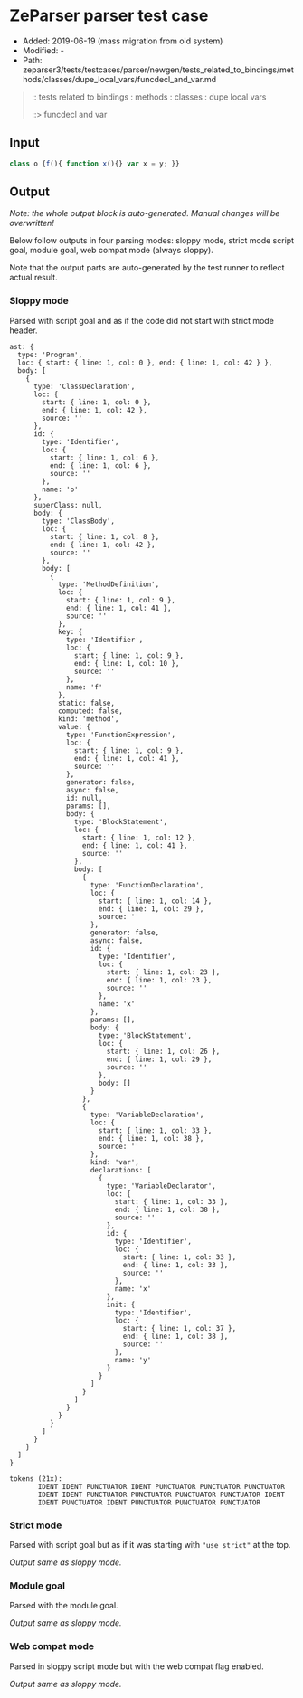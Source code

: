 # ZeParser parser test case

- Added: 2019-06-19 (mass migration from old system)
- Modified: -
- Path: zeparser3/tests/testcases/parser/newgen/tests_related_to_bindings/methods/classes/dupe_local_vars/funcdecl_and_var.md

> :: tests related to bindings : methods : classes : dupe local vars
>
> ::> funcdecl and var

## Input

`````js
class o {f(){ function x(){} var x = y; }}
`````

## Output

_Note: the whole output block is auto-generated. Manual changes will be overwritten!_

Below follow outputs in four parsing modes: sloppy mode, strict mode script goal, module goal, web compat mode (always sloppy).

Note that the output parts are auto-generated by the test runner to reflect actual result.

### Sloppy mode

Parsed with script goal and as if the code did not start with strict mode header.

`````
ast: {
  type: 'Program',
  loc: { start: { line: 1, col: 0 }, end: { line: 1, col: 42 } },
  body: [
    {
      type: 'ClassDeclaration',
      loc: {
        start: { line: 1, col: 0 },
        end: { line: 1, col: 42 },
        source: ''
      },
      id: {
        type: 'Identifier',
        loc: {
          start: { line: 1, col: 6 },
          end: { line: 1, col: 6 },
          source: ''
        },
        name: 'o'
      },
      superClass: null,
      body: {
        type: 'ClassBody',
        loc: {
          start: { line: 1, col: 8 },
          end: { line: 1, col: 42 },
          source: ''
        },
        body: [
          {
            type: 'MethodDefinition',
            loc: {
              start: { line: 1, col: 9 },
              end: { line: 1, col: 41 },
              source: ''
            },
            key: {
              type: 'Identifier',
              loc: {
                start: { line: 1, col: 9 },
                end: { line: 1, col: 10 },
                source: ''
              },
              name: 'f'
            },
            static: false,
            computed: false,
            kind: 'method',
            value: {
              type: 'FunctionExpression',
              loc: {
                start: { line: 1, col: 9 },
                end: { line: 1, col: 41 },
                source: ''
              },
              generator: false,
              async: false,
              id: null,
              params: [],
              body: {
                type: 'BlockStatement',
                loc: {
                  start: { line: 1, col: 12 },
                  end: { line: 1, col: 41 },
                  source: ''
                },
                body: [
                  {
                    type: 'FunctionDeclaration',
                    loc: {
                      start: { line: 1, col: 14 },
                      end: { line: 1, col: 29 },
                      source: ''
                    },
                    generator: false,
                    async: false,
                    id: {
                      type: 'Identifier',
                      loc: {
                        start: { line: 1, col: 23 },
                        end: { line: 1, col: 23 },
                        source: ''
                      },
                      name: 'x'
                    },
                    params: [],
                    body: {
                      type: 'BlockStatement',
                      loc: {
                        start: { line: 1, col: 26 },
                        end: { line: 1, col: 29 },
                        source: ''
                      },
                      body: []
                    }
                  },
                  {
                    type: 'VariableDeclaration',
                    loc: {
                      start: { line: 1, col: 33 },
                      end: { line: 1, col: 38 },
                      source: ''
                    },
                    kind: 'var',
                    declarations: [
                      {
                        type: 'VariableDeclarator',
                        loc: {
                          start: { line: 1, col: 33 },
                          end: { line: 1, col: 38 },
                          source: ''
                        },
                        id: {
                          type: 'Identifier',
                          loc: {
                            start: { line: 1, col: 33 },
                            end: { line: 1, col: 33 },
                            source: ''
                          },
                          name: 'x'
                        },
                        init: {
                          type: 'Identifier',
                          loc: {
                            start: { line: 1, col: 37 },
                            end: { line: 1, col: 38 },
                            source: ''
                          },
                          name: 'y'
                        }
                      }
                    ]
                  }
                ]
              }
            }
          }
        ]
      }
    }
  ]
}

tokens (21x):
       IDENT IDENT PUNCTUATOR IDENT PUNCTUATOR PUNCTUATOR PUNCTUATOR
       IDENT IDENT PUNCTUATOR PUNCTUATOR PUNCTUATOR PUNCTUATOR IDENT
       IDENT PUNCTUATOR IDENT PUNCTUATOR PUNCTUATOR PUNCTUATOR
`````

### Strict mode

Parsed with script goal but as if it was starting with `"use strict"` at the top.

_Output same as sloppy mode._

### Module goal

Parsed with the module goal.

_Output same as sloppy mode._

### Web compat mode

Parsed in sloppy script mode but with the web compat flag enabled.

_Output same as sloppy mode._
